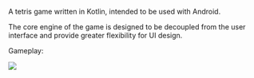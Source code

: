 A tetris game written in Kotlin, intended to be used with Android.

The core engine of the game is designed to be decoupled from the user interface and provide greater flexibility for UI design.

Gameplay:

![](https://i.imgur.com/2NiBuZs.gif)

